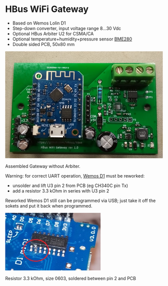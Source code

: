 # HBus WiFi Gateway

  * Based on Wemos Lolin D1
  * Step-down converter, input voltage range 8...30 Vdc  
  * Optional HBus Arbiter U2 for CSMA/CA
  * Optional temperature+humidity+pressure sensor [BME280](https://www.ebay.com.au/sch/i.html?_osacat=0&_odkw=BMP280&_from=R40&_trksid=p2334524.m570.l1313.TR3.TRC2.A0.H0.XBME280.TRS0&_nkw=BME280&_sacat=0)
  * Double sided PCB, 50x80 mm
  
  ![Pic1](https://github.com/akouz/HBus/blob/master/Devices/03_WiFi_Gateway/WiFi_Gateway.jpg)

Assembled Gateway without Arbiter.

Warning: for correct UART operation, [Wemos D1](https://wiki.wemos.cc/products:d1:d1_mini) must be reworked:
  * unsolder and lift U3 pin 2 from PCB (eg CH340C pin Tx)
  * add a resistor 3.3 kOhm in series with U3 pin 2
  
Reworked Wemos D1 still can be programmed via USB; just take it off the sokets and put it back when programmed.
  
![Pic2](https://github.com/akouz/HBus/blob/master/Devices/03_WiFi_Gateway/rework.jpg)

Resistor 3.3 kOhm, size 0603, soldered between pin 2 and PCB
